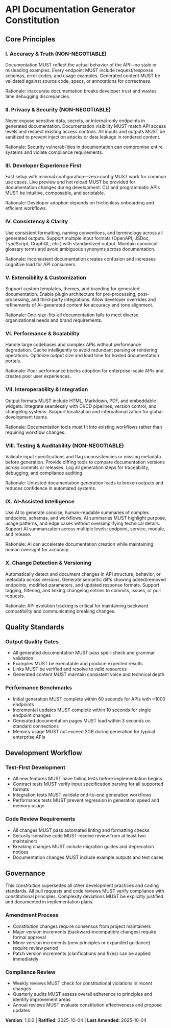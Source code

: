 <!--
Sync Impact Report:
- Version change: v0.0.0 → v1.0.0
- Modified principles: All principles created (initial constitution)
- Added sections: Core Principles (10), Quality Standards, Development Workflow, Governance
- Removed sections: None
- Templates requiring updates: 
  ✅ Updated: .specify/templates/plan-template.md
  ✅ Updated: .specify/templates/spec-template.md  
  ✅ Updated: .specify/templates/tasks-template.md
- Follow-up TODOs: None
-->

# API Documentation Generator Constitution

## Core Principles

### I. Accuracy & Truth (NON-NEGOTIABLE)
Documentation MUST reflect the actual behavior of the API—no stale or misleading examples.
Every endpoint MUST include request/response schemas, error codes, and usage examples.
Generated content MUST be validated against source code, specs, or annotations for correctness.

Rationale: Inaccurate documentation breaks developer trust and wastes time debugging discrepancies.

### II. Privacy & Security (NON-NEGOTIABLE)
Never expose sensitive data, secrets, or internal-only endpoints in generated documentation.
Documentation visibility MUST match API access levels and respect existing access controls.
All inputs and outputs MUST be sanitized to prevent injection attacks or data leakage in rendered content.

Rationale: Security vulnerabilities in documentation can compromise entire systems and violate compliance requirements.

### III. Developer Experience First
Fast setup with minimal configuration—zero-config MUST work for common use cases.
Live preview and hot reload MUST be provided for documentation changes during development.
CLI and programmatic APIs MUST be intuitive, composable, and scriptable.

Rationale: Developer adoption depends on frictionless onboarding and efficient workflows.

### IV. Consistency & Clarity
Use consistent formatting, naming conventions, and terminology across all generated outputs.
Support multiple input formats (OpenAPI, JSDoc, TypeScript, GraphQL, etc.) with standardized output.
Maintain canonical glossary terms and avoid ambiguous synonyms across documentation.

Rationale: Inconsistent documentation creates confusion and increases cognitive load for API consumers.

### V. Extensibility & Customization
Support custom templates, themes, and branding for generated documentation.
Enable plugin architecture for pre-processing, post-processing, and third-party integrations.
Allow developer overrides and refinements of AI-generated content for accuracy and tone alignment.

Rationale: One-size-fits-all documentation fails to meet diverse organizational needs and brand requirements.

### VI. Performance & Scalability
Handle large codebases and complex APIs without performance degradation.
Cache intelligently to avoid redundant parsing or rendering operations.
Optimize output size and load time for hosted documentation portals.

Rationale: Poor performance blocks adoption for enterprise-scale APIs and creates poor user experiences.

### VII. Interoperability & Integration
Output formats MUST include HTML, Markdown, PDF, and embeddable widgets.
Integrate seamlessly with CI/CD pipelines, version control, and changelog systems.
Support localization and internationalization for global development teams.

Rationale: Documentation tools must fit into existing workflows rather than requiring workflow changes.

### VIII. Testing & Auditability (NON-NEGOTIABLE)
Validate input specifications and flag inconsistencies or missing metadata before generation.
Provide diffing tools to compare documentation versions across commits or releases.
Log all generation steps for traceability, debugging, and compliance auditing.

Rationale: Untested documentation generation leads to broken outputs and reduces confidence in automated systems.

### IX. AI-Assisted Intelligence
Use AI to generate concise, human-readable summaries of complex endpoints, schemas, and workflows.
AI summaries MUST highlight purpose, usage patterns, and edge cases without oversimplifying technical details.
Support AI summarization across multiple levels: endpoint, service, module, and release.

Rationale: AI can accelerate documentation creation while maintaining human oversight for accuracy.

### X. Change Detection & Versioning
Automatically detect and document changes in API structure, behavior, or metadata across versions.
Generate semantic diffs showing added/removed endpoints, modified parameters, and updated response formats.
Support tagging, filtering, and linking changelog entries to commits, issues, or pull requests.

Rationale: API evolution tracking is critical for maintaining backward compatibility and communicating breaking changes.

## Quality Standards

### Output Quality Gates
- All generated documentation MUST pass spell-check and grammar validation
- Examples MUST be executable and produce expected results
- Links MUST be verified and resolve to valid resources
- Generated content MUST maintain consistent voice and technical depth

### Performance Benchmarks
- Initial generation MUST complete within 60 seconds for APIs with <1000 endpoints
- Incremental updates MUST complete within 10 seconds for single endpoint changes
- Generated documentation pages MUST load within 3 seconds on standard connections
- Memory usage MUST not exceed 2GB during generation for typical enterprise APIs

## Development Workflow

### Test-First Development
- All new features MUST have failing tests before implementation begins
- Contract tests MUST verify input specification parsing for all supported formats
- Integration tests MUST validate end-to-end generation workflows
- Performance tests MUST prevent regression in generation speed and memory usage

### Code Review Requirements
- All changes MUST pass automated linting and formatting checks
- Security-sensitive code MUST receive review from at least two maintainers
- Breaking changes MUST include migration guides and deprecation notices
- Documentation changes MUST include example outputs and test cases

## Governance

This constitution supersedes all other development practices and coding standards.
All pull requests and code reviews MUST verify compliance with constitutional principles.
Complexity deviations MUST be explicitly justified and documented in implementation plans.

### Amendment Process
- Constitution changes require consensus from project maintainers
- Major version increments (backward-incompatible changes) require formal approval
- Minor version increments (new principles or expanded guidance) require review period
- Patch version increments (clarifications and fixes) can be applied immediately

### Compliance Review
- Weekly reviews MUST check for constitutional violations in recent changes
- Quarterly audits MUST assess overall adherence to principles and identify improvement areas
- Annual reviews MUST evaluate constitution effectiveness and propose updates

**Version**: 1.0.0 | **Ratified**: 2025-10-04 | **Last Amended**: 2025-10-04